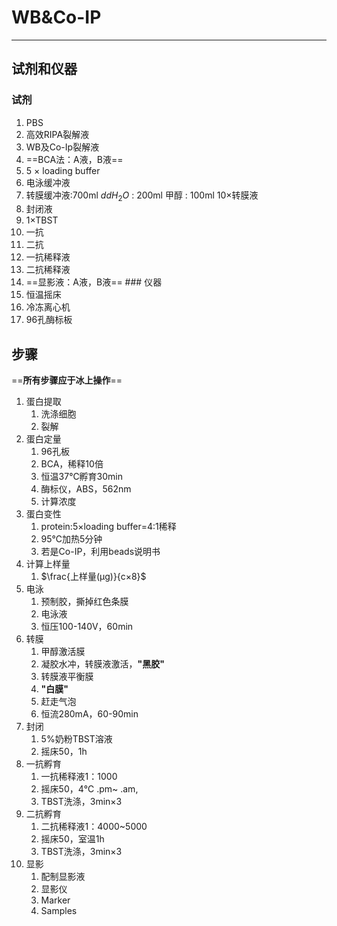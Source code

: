 # WB&Co-IP
---

## 试剂和仪器

### 试剂

1.  PBS
2.  高效RIPA裂解液
3.  WB及Co-Ip裂解液
4.  ==BCA法：A液，B液==
5.  5 × loading buffer
6.  电泳缓冲液
7.  转膜缓冲液:700ml $ddH_2O$ : 200ml 甲醇 : 100ml 10×转膜液
8.  封闭液
9.  1×TBST
10. 一抗
11. 二抗
12. 一抗稀释液
13. 二抗稀释液
14. ==显影液：A液，B液== \### 仪器
15. 恒温摇床
16. 冷冻离心机
17. 96孔酶标板

## 步骤

==**所有步骤应于冰上操作**==

1.  蛋白提取
    1.  洗涤细胞
    2.  裂解
2.  蛋白定量
    1.  96孔板
    2.  BCA，稀释10倍
    3.  恒温37℃孵育30min
    4.  酶标仪，ABS，562nm
    5.  计算浓度
3.  蛋白变性
    1.  protein:5×loading buffer=4:1稀释
    2.  95℃加热5分钟
    3.  若是Co-IP，利用beads说明书
4.  计算上样量
    1.  $\frac{上样量(μg)}{c×8}$
5.  电泳
    1.  预制胶，撕掉红色条膜
    2.  电泳液
    3.  恒压100-140V，60min
6.  转膜
    1.  甲醇激活膜
    2.  凝胶水冲，转膜液激活，**"黑胶"**
    3.  转膜液平衡膜
    4.  **"白膜"**
    5.  赶走气泡
    6.  恒流280mA，60-90min
7.  封闭
    1.  5%奶粉TBST溶液
    2.  摇床50，1h
8.  一抗孵育
    1.  一抗稀释液1：1000
    2.  摇床50，4℃ .pm\~ .am,
    3.  TBST洗涤，3min×3
9.  二抗孵育
    1.  二抗稀释液1：4000\~5000
    2.  摇床50，室温1h
    3.  TBST洗涤，3min×3
10. 显影
    1.  配制显影液
    2.  显影仪
    3.  Marker
    4.  Samples
